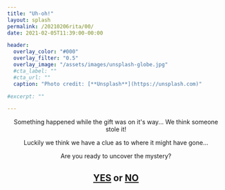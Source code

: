 ```yaml
---
title: "Uh-oh!"
layout: splash
permalink: /20210206rita/00/
date: 2021-02-05T11:39:00-00:00

header:
  overlay_color: "#000"
  overlay_filter: "0.5"
  overlay_image: "/assets/images/unsplash-globe.jpg"
  #cta_label: ""
  #cta_url: ""
  caption: "Photo credit: [**Unsplash**](https://unsplash.com)"

#excerpt: ""

---
```


<center>
  
Something happened while the gift was on it's way... We think someone stole it!

Luckily we think we have a clue as to where it might have gone...

Are you ready to uncover the mystery?

</center>


<center>
  <h2>
    <a href="https://www.albertsmysteries.com/20210206rita/01/">YES</a> or <a href="https://www.albertsmysteries.com/20210206rita/">NO</a>
  </h2>
<center>
  
